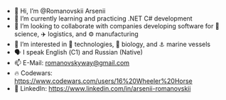- 👋 Hi, I’m @Romanovskii Arsenii
- 🌱 I’m currently learning and practicing .NET C# development
- 💞️ I’m looking to collaborate with companies developing software for 🔬 science, ✈️ logistics, and ⚙️ manufacturing
- 🤔 I’m interested in 📡 technologies, 🧬 biology, and ⚓ marine vessels 
- 🗣️ I speak English (С1) and Russian (Native)
- 📫 E-Mail:     romanovskyway@gmail.com
- 🔥 Codewars:   https://www.codewars.com/users/16%20Wheeler%20Horse
- 🪪 LinkedIn:   https://www.linkedin.com/in/arsenii-romanovskii


